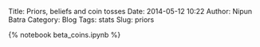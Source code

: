 Title: Priors, beliefs and coin tosses
Date: 2014-05-12 10:22
Author: Nipun Batra
Category: Blog
Tags: stats
Slug: priors

{% notebook beta_coins.ipynb %}
